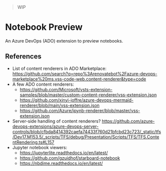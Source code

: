 > WIP

# Notebook Preview

An Azure DevOps (ADO) extension to preview notebooks.

## References

- List of content renderers in ADO Marketplace: https://github.com/search?q=repo%3Arenovatebot%2Fazure-devops-marketplace%20ms.vss-code-web.content-renderer&type=code
- A few ADO content renderers:
	- https://github.com/Microsoft/vsts-extension-samples/blob/master/custom-content-renderer/vss-extension.json
    - https://github.com/xinyi-joffre/azure-devops-mermaid-renderer/blob/main/vss-extension.json
	- https://github.com/Azure/ipynb-renderer/blob/master/vss-extension.json
- Server-side handling of content renderers? https://github.com/azure-devops-extensions/azure-devops-server-controls/blob/cfbda8414392caefa74433f760d21bfcbd23c723/_static/tfs/Dev17.M153.5/_scripts/TFS/debug/Presentation/Scripts/TFS/TFS.ContentRendering.ts#L157
- Jupyter notebook viewers:
  - https://jupyterlite.readthedocs.io/en/latest/
  - https://github.com/gzuidhof/starboard-notebook
  - https://nbdime.readthedocs.io/en/latest/